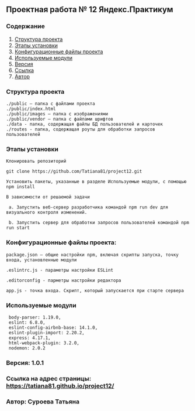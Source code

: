 ## Проектная работа № 12 Яндекс.Практикум

### Содержание
1. [Структура проекта](#structure)
2. [Этапы установки](#install)
3. [Конфигурационные файлы проекта](#config)
4. [Используемые модули](#modules)
5. [Версия](#version)
6. [Ссылка](#link)
7. [Автор](#author)


<a name='#structure'></a>
### Структура проекта
    ./public – папка с файлами проекта
    ./public/index.html
    ./public/images – папка с изображениями
    ./public/vendor – папка с файлами шрифтов
    ./data - папка, содержащая файлы БД пользователей и карточек
    ./routes - папка, содержащая роуты для обработки запросов пользователей


<a name='#install'></a>
### Этапы установки
    Клонировать репозиторий

    git clone https://github.com/Tatiana81/project12.git

    Установить пакеты, указанные в разделе Используемые модули, с помощью npm install

    В зависимости от решаемой задачи

     a. Запустить веб-сервер разработчика командой npm run dev для визуального контроля изменений.

     b. Запустить сервер для обработки запросов пользователей командой npm run start

<a name='config'></a>
### Конфигурационные файлы проекта:

    package.json – общие настройки npm, включая скрипты запуска, точку входа, установленные модули
    
    .eslintrc.js - параметры настройки ESLint
    
    .editorconfig - парметры настройки редактора

    app.js - точка входа. Скрипт, который запускается при старте сервера


<a name='modules'></a>
### Используемые модули
     body-parser: 1.19.0,
     eslint: 6.8.0,
     eslint-config-airbnb-base: 14.1.0,
     eslint-plugin-import: 2.20.2,
     express: 4.17.1,
     html-webpack-plugin: 3.2.0,
     nodemon: 2.0.2

<a name='version'></a>
### Версия: 1.0.1

<a name='link'></a>
### Ссылка на адрес страницы: https://tatiana81.github.io/project12/

<a name='author'></a>
### Автор: Суроева Татьяна
